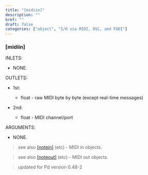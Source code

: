 ```yaml
---
title: "[midiin]"
description: ""
bref: ""
draft: false
categories: ["object", "I/O via MIDI, OSC, and FUDI"]
---
```


### [midiin]

INLETS:

- NONE.

OUTLETS:

- 1st: 
 
  - float - raw MIDI byte by byte (except real-time messages)
  
- 2nd: 

  - float - MIDI channel/port
  
ARGUMENTS:

- NONE.

> see also [[notein]](../notein) (etc) - MIDI in objects.

> see also [[noteout]](../noteout) (etc) - MIDI out objects.

> updated for Pd version 0.48-2
 
